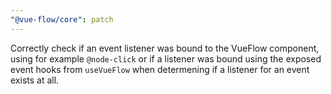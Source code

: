 ```yaml
---
"@vue-flow/core": patch
---
```


Correctly check if an event listener was bound to the VueFlow component, using for example `@node-click` or if a listener was bound using the exposed event hooks from `useVueFlow` when determening if a listener for an event exists at all.
